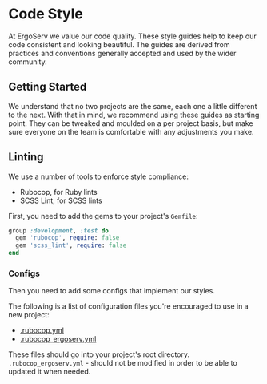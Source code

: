 # Code Style

At ErgoServ we value our code quality. These style guides help to keep our code
consistent and looking beautiful. The guides are derived from practices and
conventions generally accepted and used by the wider community.

## Getting Started

We understand that no two projects are the same, each one a little different to
the next. With that in mind, we recommend using these guides as starting point.
They can be tweaked and moulded on a per project basis, but make sure everyone
on the team is comfortable with any adjustments you make.

## Linting

We use a number of tools to enforce style compliance:

  * Rubocop, for Ruby lints
  * SCSS Lint, for SCSS lints

First, you need to add the gems to your project's `Gemfile`:

```ruby
group :development, :test do
  gem 'rubocop', require: false
  gem 'scss_lint', require: false
end
```

### Configs

Then you need to add some configs that implement our styles.

The following is a list of configuration files you're encouraged to use in a new project:

* [.rubocop.yml](templates/.rubocop.yml)
* [.rubocop_ergoserv.yml](templates/.rubocop_ergoserv.yml)

These files should go into your project's root directory.
`.rubocop_ergoserv.yml` - should not be modified in order to be able to updated it when needed.
